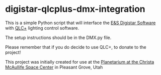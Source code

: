 # digistar-qlcplus-dmx-integration
This is a simple Python script that will interface the [E&amp;S Digistar Software](https://www.es.com) with [QLC+](https://www.qlcplus.org) lighting control software.

The setup instructions should be in the DMX.py file.

Please remember that if you do decide to use QLC+, to donate to the project!

This project was initially created for use at the [Planetarium at the Christa McAullife Space Center](https://spacecenter.alpineschools.org/planetarium/) in Pleasant Grove, Utah
